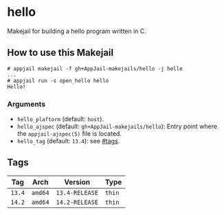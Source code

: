 # hello

Makejail for building a hello program written in C.

## How to use this Makejail

```
# appjail makejail -f gh+AppJail-makejails/hello -j hello
...
# appjail run -s open_hello hello
Hello!
```

### Arguments

* `hello_plaftorm` (default: `host`).
* `hello_ajspec` (default: `gh+AppJail-makejails/hello`): Entry point where the `appjail-ajspec(5)` file is located.
* `hello_tag` (default: `13.4`): see [#tags](#tags).

## Tags

| Tag           | Arch    | Version            | Type   |
| ------------- | --------| ------------------ | ------ |
| `13.4`    | `amd64` | `13.4-RELEASE` | `thin` |
| `14.2`    | `amd64` | `14.2-RELEASE` | `thin` |

